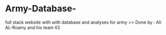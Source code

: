 # Army-Database-
full stack website with with database and analyses for army >> Done by : Ali AL-Roainy and his team it3
